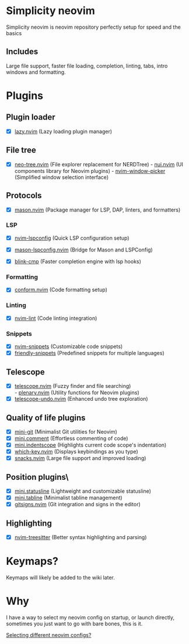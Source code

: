 # Simplicity neovim  

Simplicity neovim is neovim repository perfectly setup for speed and the basics

## Includes

Large file support, faster file loading, completion, linting, tabs, intro windows and formatting.

# Plugins
## Plugin loader
- [x] [lazy.nvim](https://github.com/folke/lazy.nvim) (Lazy loading plugin manager)  

## File tree
- [x] [neo-tree.nvim](https://github.com/nvim-neo-tree/neo-tree.nvim) (File explorer replacement for NERDTree)
           - [nui.nvim](https://github.com/MunifTanjim/nui.nvim) (UI components library for Neovim plugins)
           - [nvim-window-picker](https://github.com/s1n7ax/nvim-window-picker) (Simplified window selection interface)  

## Protocols
- [x] [mason.nvim](https://github.com/williamboman/mason.nvim) (Package manager for LSP, DAP, linters, and formatters)  

### LSP
- [x] [nvim-lspconfig](https://github.com/neovim/nvim-lspconfig) (Quick LSP configuration setup)  
- [x] [mason-lspconfig.nvim](https://github.com/williamboman/mason-lspconfig.nvim) (Bridge for Mason and LSPConfig)  

- [x] [blink-cmp](https://github.com/Saghen/blink.cmp) (Faster completion engine with lsp hooks)  

### Formatting
- [x] [conform.nvim](https://github.com/stevearc/conform.nvim) (Code formatting setup)  

### Linting
- [x] [nvim-lint](https://github.com/mfussenegger/nvim-lint) (Code linting integration)  

### Snippets
- [x] [nvim-snippets](https://github.com/garymjr/nvim-snippets) (Customizable code snippets)  
- [x] [friendly-snippets](https://github.com/rafamadriz/friendly-snippets) (Predefined snippets for multiple languages)  

## Telescope
- [x] [telescope.nvim](https://github.com/nvim-telescope/telescope.nvim) (Fuzzy finder and file searching)  
           - [plenary.nvim](https://github.com/nvim-lua/plenary.nvim) (Utility functions for Neovim plugins)  
- [x] [telescope-undo.nvim](https://github.com/debugloop/telescope-undo.nvim) (Enhanced undo tree exploration)  

## Quality of life plugins
- [x] [mini-git](https://github.com/echasnovski/mini-git) (Minimalist Git utilities for Neovim)  
- [x] [mini.comment](https://github.com/echasnovski/mini.comment) (Effortless commenting of code)  
- [x] [mini.indentscope](https://github.com/echasnovski/mini.indentscope) (Highlights current code scope's indentation)
- [x] [which-key.nvim](https://github.com/folke/which-key.nvim) (Displays keybindings as you type)
- [x] [snacks.nvim](https://github.com/folke/snacks.nvim) (Large file support and improved loading)

## Position plugins\
- [x] [mini.statusline](https://github.com/echasnovski/mini.statusline) (Lightweight and customizable statusline)  
- [x] [mini.tabline](https://github.com/echasnovski/mini.tabline) (Minimalist tabline management)  
- [x] [gitsigns.nvim](https://github.com/lewis6991/gitsigns.nvim) (Git integration and signs in the editor)  

## Highlighting
- [x] [nvim-treesitter](https://github.com/nvim-treesitter/nvim-treesitter) (Better syntax highlighting and parsing)  

# Keymaps?
Keymaps will likely be added to the wiki later.  

# Why
I have a way to select my neovim config on startup, or launch directly, sometimes you just want to go with bare bones, this is it.  

[Selecting different neovim configs?](https://github.com/Ren-B-7/Complexity.nvim/blob/bc88c944b1ff2fdf332c985a083c700c6b4f472f/.zshrc#L108)
